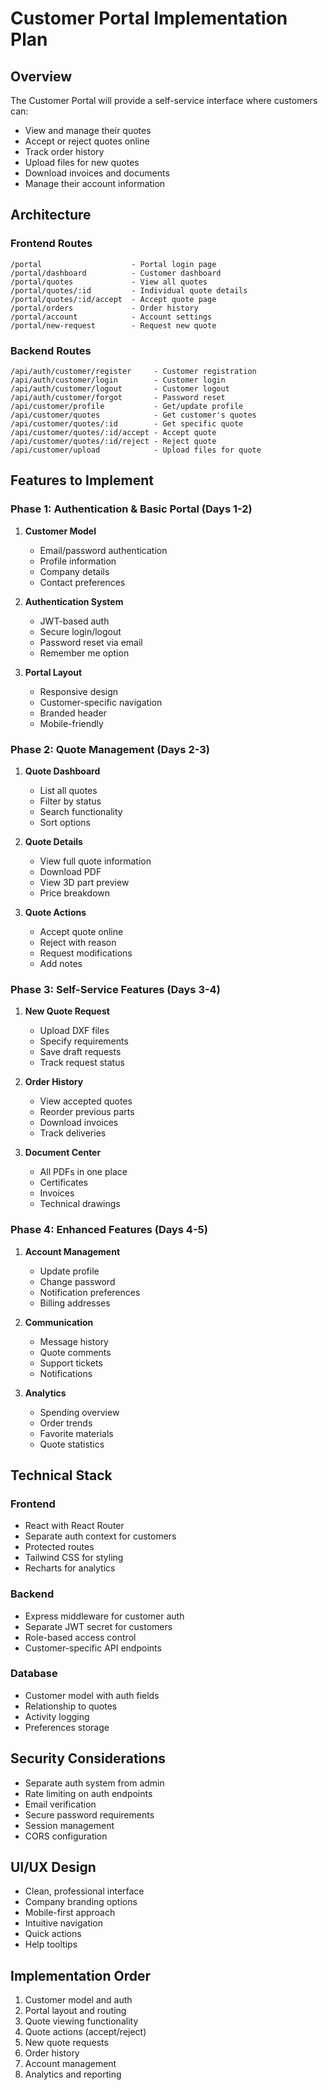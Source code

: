 # Customer Portal Implementation Plan

## Overview
The Customer Portal will provide a self-service interface where customers can:
- View and manage their quotes
- Accept or reject quotes online
- Track order history
- Upload files for new quotes
- Download invoices and documents
- Manage their account information

## Architecture

### Frontend Routes
```
/portal                    - Portal login page
/portal/dashboard          - Customer dashboard
/portal/quotes             - View all quotes
/portal/quotes/:id         - Individual quote details
/portal/quotes/:id/accept  - Accept quote page
/portal/orders             - Order history
/portal/account            - Account settings
/portal/new-request        - Request new quote
```

### Backend Routes
```
/api/auth/customer/register     - Customer registration
/api/auth/customer/login        - Customer login
/api/auth/customer/logout       - Customer logout
/api/auth/customer/forgot       - Password reset
/api/customer/profile           - Get/update profile
/api/customer/quotes            - Get customer's quotes
/api/customer/quotes/:id        - Get specific quote
/api/customer/quotes/:id/accept - Accept quote
/api/customer/quotes/:id/reject - Reject quote
/api/customer/upload            - Upload files for quote
```

## Features to Implement

### Phase 1: Authentication & Basic Portal (Days 1-2)
1. **Customer Model**
   - Email/password authentication
   - Profile information
   - Company details
   - Contact preferences

2. **Authentication System**
   - JWT-based auth
   - Secure login/logout
   - Password reset via email
   - Remember me option

3. **Portal Layout**
   - Responsive design
   - Customer-specific navigation
   - Branded header
   - Mobile-friendly

### Phase 2: Quote Management (Days 2-3)
1. **Quote Dashboard**
   - List all quotes
   - Filter by status
   - Search functionality
   - Sort options

2. **Quote Details**
   - View full quote information
   - Download PDF
   - View 3D part preview
   - Price breakdown

3. **Quote Actions**
   - Accept quote online
   - Reject with reason
   - Request modifications
   - Add notes

### Phase 3: Self-Service Features (Days 3-4)
1. **New Quote Request**
   - Upload DXF files
   - Specify requirements
   - Save draft requests
   - Track request status

2. **Order History**
   - View accepted quotes
   - Reorder previous parts
   - Download invoices
   - Track deliveries

3. **Document Center**
   - All PDFs in one place
   - Certificates
   - Invoices
   - Technical drawings

### Phase 4: Enhanced Features (Days 4-5)
1. **Account Management**
   - Update profile
   - Change password
   - Notification preferences
   - Billing addresses

2. **Communication**
   - Message history
   - Quote comments
   - Support tickets
   - Notifications

3. **Analytics**
   - Spending overview
   - Order trends
   - Favorite materials
   - Quote statistics

## Technical Stack

### Frontend
- React with React Router
- Separate auth context for customers
- Protected routes
- Tailwind CSS for styling
- Recharts for analytics

### Backend
- Express middleware for customer auth
- Separate JWT secret for customers
- Role-based access control
- Customer-specific API endpoints

### Database
- Customer model with auth fields
- Relationship to quotes
- Activity logging
- Preferences storage

## Security Considerations
- Separate auth system from admin
- Rate limiting on auth endpoints
- Email verification
- Secure password requirements
- Session management
- CORS configuration

## UI/UX Design
- Clean, professional interface
- Company branding options
- Mobile-first approach
- Intuitive navigation
- Quick actions
- Help tooltips

## Implementation Order
1. Customer model and auth
2. Portal layout and routing
3. Quote viewing functionality
4. Quote actions (accept/reject)
5. New quote requests
6. Order history
7. Account management
8. Analytics and reporting
